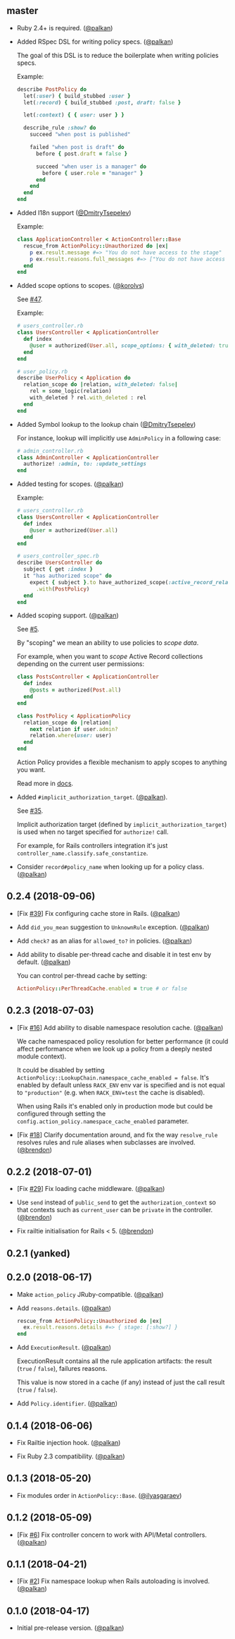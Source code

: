 ## master

- Ruby 2.4+ is required. ([@palkan][])

- Added RSpec DSL for writing policy specs. ([@palkan])

  The goal of this DSL is to reduce the boilerplate when writing
  policies specs.

  Example:

  ```ruby
  describe PostPolicy do
    let(:user) { build_stubbed :user }
    let(:record) { build_stubbed :post, draft: false }

    let(:context) { { user: user } }

    describe_rule :show? do
      succeed "when post is published"

      failed "when post is draft" do
        before { post.draft = false }

        succeed "when user is a manager" do
          before { user.role = "manager" }
        end
      end
    end
  end
  ```

- Added I18n support ([@DmitryTsepelev][])

  Example:

  ```ruby
  class ApplicationController < ActionController::Base
    rescue_from ActionPolicy::Unauthorized do |ex|
      p ex.result.message #=> "You do not have access to the stage"
      p ex.result.reasons.full_messages #=> ["You do not have access to the stage"]
    end
  end
  ```

- Added scope options to scopes. ([@korolvs][])

  See [#47](https://github.com/palkan/action_policy/pull/47).

  Example:
  ```ruby
  # users_controller.rb
  class UsersController < ApplicationController
    def index
      @user = authorized(User.all, scope_options: { with_deleted: true })
    end
  end

  # user_policy.rb
  describe UserPolicy < Application do
    relation_scope do |relation, with_deleted: false|
      rel = some_logic(relation)
      with_deleted ? rel.with_deleted : rel
    end
  end
  ```

- Added Symbol lookup to the lookup chain ([@DmitryTsepelev][])

  For instance, lookup will implicitly use `AdminPolicy` in a following case:

  ```ruby
  # admin_controller.rb
  class AdminController < ApplicationController
    authorize! :admin, to: :update_settings
  end
  ```

- Added testing for scopes. ([@palkan][])

  Example:

  ```ruby
  # users_controller.rb
  class UsersController < ApplicationController
    def index
      @user = authorized(User.all)
    end
  end

  # users_controller_spec.rb
  describe UsersController do
    subject { get :index }
    it "has authorized scope" do
      expect { subject }.to have_authorized_scope(:active_record_relation)
        .with(PostPolicy)
    end
  end
  ```

- Added scoping support. ([@palkan][])

  See [#5](https://github.com/palkan/action_policy/issues/5).

  By "scoping" we mean an ability to use policies to _scope data_.

  For example, when you want to _scope_ Active Record collections depending
  on the current user permissions:

  ```ruby
  class PostsController < ApplicationController
    def index
      @posts = authorized(Post.all)
    end
  end

  class PostPolicy < ApplicationPolicy
    relation_scope do |relation|
      next relation if user.admin?
      relation.where(user: user)
    end
  end
  ```

  Action Policy provides a flexible mechanism to apply scopes to anything you want.

  Read more in [docs](https://actionpolicy.evilmartians.io/).

- Added `#implicit_authorization_target`. ([@palkan][]).

  See [#35](https://github.com/palkan/action_policy/issues/35).

  Implicit authorization target (defined by `implicit_authorization_target`) is used when no target specified for `authorize!` call.

  For example, for Rails controllers integration it's just `controller_name.classify.safe_constantize`.

- Consider `record#policy_name` when looking up for a policy class. ([@palkan][])

## 0.2.4 (2018-09-06)

- [Fix [#39](https://github.com/palkan/action_policy/issues/39)] Fix configuring cache store in Rails. ([@palkan][])

- Add `did_you_mean` suggestion to `UnknownRule` exception. ([@palkan][])

- Add `check?` as an alias for `allowed_to?` in policies. ([@palkan][])

- Add ability to disable per-thread cache and disable it in test env by default. ([@palkan][])

  You can control per-thread cache by setting:

  ```ruby
  ActionPolicy::PerThreadCache.enabled = true # or false
  ```

## 0.2.3 (2018-07-03)

- [Fix [#16](https://github.com/palkan/action_policy/issues/16)] Add ability to disable namespace resolution cache. ([@palkan][])

  We cache namespaced policy resolution for better performance (it could affect performance when we look up a policy from a deeply nested module context).

  It could be disabled by setting `ActionPolicy::LookupChain.namespace_cache_enabled = false`. It's enabled by default unless `RACK_ENV` env var is specified and is not equal to `"production"` (e.g. when `RACK_ENV=test` the cache is disabled).

  When using Rails it's enabled only in production mode but could be configured through setting the `config.action_policy.namespace_cache_enabled` parameter.

- [Fix [#18](https://github.com/palkan/action_policy/issues/18)] Clarify documentation around, and fix the way `resolve_rule` resolves rules and rule aliases when subclasses are involved. ([@brendon][])

## 0.2.2 (2018-07-01)

- [Fix [#29](https://github.com/palkan/action_policy/issues/29)] Fix loading cache middleware. ([@palkan][])


- Use `send` instead of `public_send` to get the `authorization_context` so that contexts such as
  `current_user` can be `private` in the controller. ([@brendon][])

- Fix railtie initialisation for Rails < 5. ([@brendon][])

## 0.2.1 (yanked)

## 0.2.0 (2018-06-17)

- Make `action_policy` JRuby-compatible. ([@palkan][])

- Add `reasons.details`. ([@palkan][])

  ```ruby
  rescue_from ActionPolicy::Unauthorized do |ex|
    ex.result.reasons.details #=> { stage: [:show?] }
  end
  ```

- Add `ExecutionResult`. ([@palkan][])

  ExecutionResult contains all the rule application artifacts: the result (`true` / `false`),
  failures reasons.

  This value is now stored in a cache (if any) instead of just the call result (`true` / `false`).

- Add `Policy.identifier`. ([@palkan][])

## 0.1.4 (2018-06-06)

- Fix Railtie injection hook. ([@palkan][])

- Fix Ruby 2.3 compatibility. ([@palkan])

## 0.1.3 (2018-05-20)

- Fix modules order in `ActionPolicy::Base`. ([@ilyasgaraev][])

## 0.1.2 (2018-05-09)

- [Fix [#6](https://github.com/palkan/action_policy/issues/6)] Fix controller concern to work with API/Metal controllers. ([@palkan][])

## 0.1.1 (2018-04-21)

- [Fix [#2](https://github.com/palkan/action_policy/issues/2)] Fix namespace lookup when Rails autoloading is involved. ([@palkan][])

## 0.1.0 (2018-04-17)

- Initial pre-release version. ([@palkan][])

[@palkan]: https://github.com/palkan
[@ilyasgaraev]: https://github.com/ilyasgaraev
[@brendon]: https://github.com/brendon
[@DmitryTsepelev]: https://github.com/DmitryTsepelev
[@korolvs]: https://github.com/korolvs
